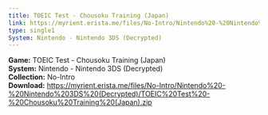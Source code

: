 ```yaml
---
title: TOEIC Test - Chousoku Training (Japan)
link: https://myrient.erista.me/files/No-Intro/Nintendo%20-%20Nintendo%203DS%20(Decrypted)/TOEIC%20Test%20-%20Chousoku%20Training%20(Japan).zip
type: single1
System: Nintendo - Nintendo 3DS (Decrypted)
---
```

<b>Game:</b> TOEIC Test - Chousoku Training (Japan)<br>
<b>System:</b> Nintendo - Nintendo 3DS (Decrypted)<br>
<b>Collection:</b> No-Intro<br>
<b>Download:</b> https://myrient.erista.me/files/No-Intro/Nintendo%20-%20Nintendo%203DS%20(Decrypted)/TOEIC%20Test%20-%20Chousoku%20Training%20(Japan).zip